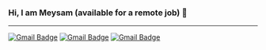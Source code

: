 ### Hi, I am Meysam (available for a remote job) 👋

<!--
**meysam1366/meysam1366** is a ✨ _special_ ✨ repository because its `README.md` (this file) appears on your GitHub profile.

Here are some ideas to get you started:

- 🔭 I’m currently working on ...
- 🌱 I’m currently learning ...
- 👯 I’m looking to collaborate on ...
- 🤔 I’m looking for help with ...
- 💬 Ask me about ...
- 📫 How to reach me: ...
- 😄 Pronouns: ...
- ⚡ Fun fact: ...
-->
<hr>
<a href="mailto:safir.1987@gmail.com"><img src="https://img.shields.io/badge/-safir.1987%40gmail.com-red?logo=Gmail&logoColor=white" alt="Gmail Badge" data-canonical-src="https://img.shields.io/badge/-safir.1987%40gmail.com-red?logo=Gmail&logoColor=white" style="max-width: 100%;"></a>
<a href="https://www.linkedin.com/in/meysam-maghsoudi-211883230/"><img src="https://img.shields.io/badge/-Meysam%20Maghsoudi-blue?logo=linkedin" alt="Gmail Badge" data-canonical-src="https://img.shields.io/badge/-Meysam%20Maghsoudi-blue?logo=linkedin" style="max-width: 100%;"></a>
<a href="https://t.me/meysammaghsoudi1987"><img src="https://img.shields.io/badge/-Telegram-blue?logo=telegram" alt="Gmail Badge" data-canonical-src="https://img.shields.io/badge/-Telegram-blue?logo=telegram" style="max-width: 100%;"></a>
